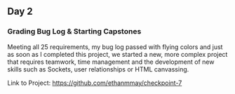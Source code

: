 ## Day 2

### Grading Bug Log & Starting Capstones

Meeting all 25 requirements, my bug log passed with flying colors and just as soon as I completed this project, we started a new, more complex project that requires teamwork, time management and the development of new skills such as Sockets, user relationships or HTML canvassing.

Link to Project: https://github.com/ethanmmay/checkpoint-7